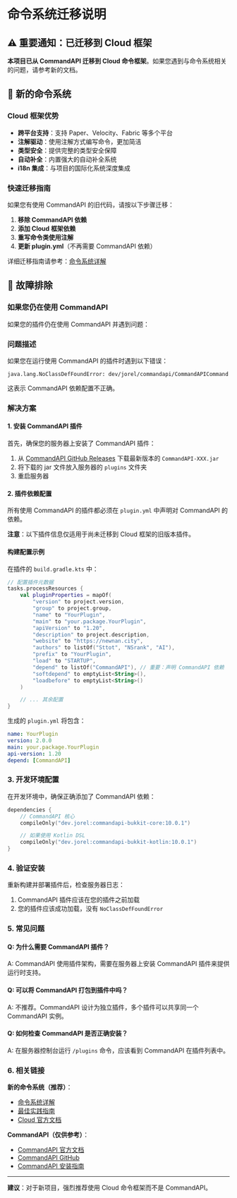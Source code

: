# 命令系统迁移说明

## ⚠️ 重要通知：已迁移到 Cloud 框架

**本项目已从 CommandAPI 迁移到 Cloud 命令框架**。如果您遇到与命令系统相关的问题，请参考新的文档。

## 🚀 新的命令系统

### Cloud 框架优势

- **跨平台支持**：支持 Paper、Velocity、Fabric 等多个平台
- **注解驱动**：使用注解方式编写命令，更加简洁
- **类型安全**：提供完整的类型安全保障
- **自动补全**：内置强大的自动补全系统
- **i18n 集成**：与项目的国际化系统深度集成

### 快速迁移指南

如果您有使用 CommandAPI 的旧代码，请按以下步骤迁移：

1. **移除 CommandAPI 依赖**
2. **添加 Cloud 框架依赖**
3. **重写命令类使用注解**
4. **更新 plugin.yml**（不再需要 CommandAPI 依赖）

详细迁移指南请参考：[命令系统详解](../core/commands.md)

## 🔧 故障排除

### 如果您仍在使用 CommandAPI

如果您的插件仍在使用 CommandAPI 并遇到问题：

### 问题描述

如果您在运行使用 CommandAPI 的插件时遇到以下错误：

```
java.lang.NoClassDefFoundError: dev/jorel/commandapi/CommandAPICommand
```

这表示 CommandAPI 依赖配置不正确。

### 解决方案

#### 1. 安装 CommandAPI 插件

首先，确保您的服务器上安装了 CommandAPI 插件：

1. 从 [CommandAPI GitHub Releases](https://github.com/CommandAPI/CommandAPI/releases/latest) 下载最新版本的 `CommandAPI-XXX.jar`
2. 将下载的 jar 文件放入服务器的 `plugins` 文件夹
3. 重启服务器

#### 2. 插件依赖配置

所有使用 CommandAPI 的插件都必须在 `plugin.yml` 中声明对 CommandAPI 的依赖。

**注意**：以下插件信息仅适用于尚未迁移到 Cloud 框架的旧版本插件。

#### 构建配置示例

在插件的 `build.gradle.kts` 中：

```kotlin
// 配置插件元数据
tasks.processResources {
    val pluginProperties = mapOf(
        "version" to project.version,
        "group" to project.group,
        "name" to "YourPlugin",
        "main" to "your.package.YourPlugin",
        "apiVersion" to "1.20",
        "description" to project.description,
        "website" to "https://newnan.city",
        "authors" to listOf("Sttot", "NSrank", "AI"),
        "prefix" to "YourPlugin",
        "load" to "STARTUP",
        "depend" to listOf("CommandAPI"), // 重要：声明 CommandAPI 依赖
        "softdepend" to emptyList<String>(),
        "loadbefore" to emptyList<String>()
    )

    // ... 其余配置
}
```

生成的 `plugin.yml` 将包含：

```yaml
name: YourPlugin
version: 2.0.0
main: your.package.YourPlugin
api-version: 1.20
depend: [CommandAPI]
```

### 3. 开发环境配置

在开发环境中，确保正确添加了 CommandAPI 依赖：

```kotlin
dependencies {
    // CommandAPI 核心
    compileOnly("dev.jorel:commandapi-bukkit-core:10.0.1")

    // 如果使用 Kotlin DSL
    compileOnly("dev.jorel:commandapi-bukkit-kotlin:10.0.1")
}
```

### 4. 验证安装

重新构建并部署插件后，检查服务器日志：

1. CommandAPI 插件应该在您的插件之前加载
2. 您的插件应该成功加载，没有 `NoClassDefFoundError`

### 5. 常见问题

#### Q: 为什么需要 CommandAPI 插件？
A: CommandAPI 使用插件架构，需要在服务器上安装 CommandAPI 插件来提供运行时支持。

#### Q: 可以将 CommandAPI 打包到插件中吗？
A: 不推荐。CommandAPI 设计为独立插件，多个插件可以共享同一个 CommandAPI 实例。

#### Q: 如何检查 CommandAPI 是否正确安装？
A: 在服务器控制台运行 `/plugins` 命令，应该看到 CommandAPI 在插件列表中。

### 6. 相关链接

**新的命令系统（推荐）**：
- [命令系统详解](../core/commands.md)
- [最佳实践指南](../core/best-practices.md#命令系统最佳实践)
- [Cloud 官方文档](https://cloud.incendo.org/)

**CommandAPI（仅供参考）**：
- [CommandAPI 官方文档](https://commandapi.jorel.dev/)
- [CommandAPI GitHub](https://github.com/CommandAPI/CommandAPI)
- [CommandAPI 安装指南](https://commandapi.jorel.dev/user-setup/install.html)

---

**建议**：对于新项目，强烈推荐使用 Cloud 命令框架而不是 CommandAPI。
